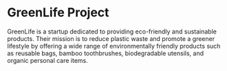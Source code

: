 # GreenLife Project
 GreenLife is a startup dedicated to providing eco-friendly and sustainable products. Their mission is to reduce plastic waste and promote a greener lifestyle by offering a wide range of environmentally friendly products such as reusable bags, bamboo toothbrushes, biodegradable utensils, and organic personal care items.
